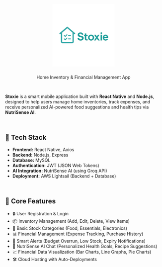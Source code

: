 <h1>
  <div  align="center">
  <a  href="https://github.com/DishaKD/stockxie_home_inventory_system">
          <img src="https://github.com/DishaKD/stockxie_home_inventory_system/blob/main/Admin%20Panel/public/assets/images/loginbg.png" alt="Stoxie" width="200" height="auto">
  </a>
</h1>
<p align="center">Home Inventory & Financial Management App</p>
<br>


**Stoxie** is a smart mobile application built with **React Native** and **Node.js**, designed to help users manage home inventories, track expenses, and receive personalized AI-powered food suggestions and health tips via **NutriSense AI**.

<br/>

## 🚀 Tech Stack

- **Frontend:** React Native, Axios  
- **Backend:** Node.js, Express  
- **Database:** MySQL  
- **Authentication:** JWT (JSON Web Tokens)  
- **AI Integration:** NutriSense AI (using Groq API)  
- **Deployment:** AWS Lightsail (Backend + Database)

<br/>

## 📱 Core Features

- 🔒 User Registration & Login  
- 📦 Inventory Management (Add, Edit, Delete, View Items)  
- 🛒 Basic Stock Categories (Food, Essentials, Electronics)  
- 📊 Financial Management (Expense Tracking, Purchase History)  
- 🚨 Smart Alerts (Budget Overrun, Low Stock, Expiry Notifications)  
- 🤖 NutriSense AI Chat (Personalized Health Goals, Recipe Suggestions)  
- 📈 Financial Data Visualization (Bar Charts, Line Graphs, Pie Charts)  
- 🛠️ Cloud Hosting with Auto-Deployments  
